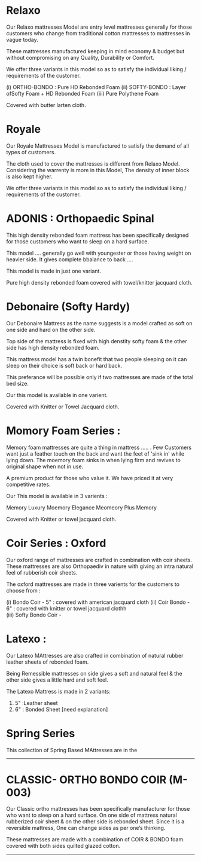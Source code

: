 # Relaxo
Our Relaxo mattresses Model are entry level mattresses generally for those customers who change from traditional cotton mattresses to mattresses in vague today.

These mattresses manufactured keeping in mind economy & budget but without compromising on any Quality, Durability or Comfort.

We offer three variants in this model so as to satisfy the individual liking / requirements of the customer.

(i) ORTHO-BONDO : Pure HD Rebonded Foam
(ii) SOFTY-BONDO : Layer ofSofty Foam + HD Rebonded Foam
(iii) Pure Polythene Foam

Covered with butter larten cloth. 

# Royale 

Our Royale Mattresses Model is manufactured to satisfy the demand of all types of customers.

The cloth used to cover the mattresses is different from Relaxo Model. Considering the warrenty is more in this Model, The density of inner block is also kept higher.

We offer three variants in this model so as to satisfy the individual liking / requirements of the customer.

# ADONIS : Orthopaedic Spinal 

This high density rebonded foam mattress has been specifically designed for those customers who want to sleep on a hard surface.


This model .... generally go well with youngester or those having weight on heavier side. It gives complete bbalance to back .... 

This model is made in just one variant. 

Pure high density rebonded foam covered with towel/knitter jacquard cloth.  

# Debonaire (Softy Hardy)

Our Debonaire Mattress as the name suggests is a model crafted as soft on one side and hard on the other side.

Top side of the mattress is fixed with high denstity softy foam &amp; the other side has high density rebonded foam.

This mattress model has a twin bonefit that two people sleeping on it can sleep on their choice is soft back or hard back.

This preferance will be possible only if two mattresses are made of the total bed size. 

Our this model is available in one varient. 

Covered with Knitter or Towel Jacquard cloth. 


# Momory Foam Series : 

Memory foam mattresses are quite a thing in mattress ..... . Few Customers want just a feather touch on the back and want the feet of 'sink in' while lying down. The moemory foam sinks in when lying firm and revives to original shape when not in use.

A premium product for those who value it. We have priced it at very competitive rates.

Our This model is available in 3 varients : 

Memory Luxury 
Moemory Elegance
Meomeory Plus Memory

Covered with Knitter or towel jacquard cloth. 

# Coir Series : Oxford 

Our oxford range of mattresses are crafted in combination with coir sheets. These mattresses are also Orthopaediv in nature with giving an intra natural feel of rubberish coir sheets. 

The oxford mattresses are made in three varients for the customers to choose from : 


(i) Bondo Coir - 5" : covered with american jacquard cloth 
(ii) Coir Bondo - 6" : covered with knitter or towel jacquard clothh  
(iii) Softy Bondo Coir - 


# Latexo : 

Our Latexo MAttresses are also crafted in combination of natural rubber leather sheets of rebonded foam. 

Being Remessible mattresses on side gives a soft and natural feel &amp; the other side gives a little hard and soft feel.

The Latexo  Mattress is made in 2 variants: 


1. 5" :Leather sheet
2. 6" : Bonded Sheet 
[need explanation]



# Spring Series 

This collection of Spring Based MAttresses are in the 






































-----------
# CLASSIC- ORTHO BONDO COIR (M-003)
Our Classic ortho mattresses has been specifically manufacturer for those who want to sleep on a hard surface. On one side of mattress natural rubberized coir sheet & on the other side is rebonded sheet.
Since it is a reversible mattress, One can change sides as per one’s thinking.

These mattresses are made with a combination of COIR & BONDO foam. covered with both sides quilted glazed cotton.



-------------------------------------------------

